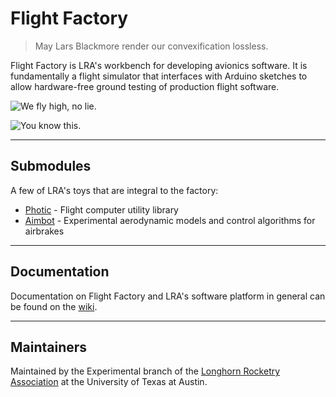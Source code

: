 # Flight Factory

> May Lars Blackmore render our convexification lossless.

Flight Factory is LRA's workbench for developing avionics software. It is fundamentally a flight simulator that interfaces with Arduino sketches to allow hardware-free ground testing of production flight software.

![We fly high, no lie.](https://stefandebruyn.github.io/assets/images/flight-factory-banner.png)

![You know this.](https://stefandebruyn.github.io/assets/images/flight-factory-window.png)

---

## Submodules

A few of LRA's toys that are integral to the factory:

* [Photic](https://github.com/longhorn-rocketry/photic) - Flight computer utility library
* [Aimbot](https://github.com/longhorn-rocketry/aimbot) - Experimental aerodynamic models and control algorithms for airbrakes

---

## Documentation

Documentation on Flight Factory and LRA's software platform in general can be found on the [wiki](https://github.com/longhorn-rocketry/flight-factory/wiki).

---

## Maintainers

Maintained by the Experimental branch of the [Longhorn Rocketry Association](http://www.longhornrocketry.org/) at the University of Texas at Austin.
